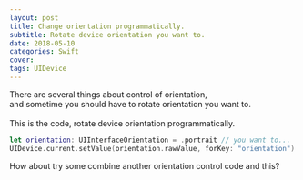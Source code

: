 ```yaml
---
layout: post
title: Change orientation programmatically.
subtitle: Rotate device orientation you want to.
date: 2018-05-10
categories: Swift
cover:
tags: UIDevice
---
```


There are several things about control of orientation,<br>
and sometime you should have to rotate orientation you want to.<br>
<br>
This is the code, rotate device orientation programmatically.<br>
```swift
let orientation: UIInterfaceOrientation = .portrait // you want to...
UIDevice.current.setValue(orientation.rawValue, forKey: "orientation")
```
How about try some combine another orientation control code and this?
